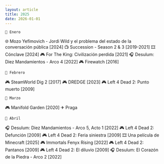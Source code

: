 ```yaml
---
layout: article
title: 2025
date: 2026-01-01
---
```


	🖤 Enero

🌐 Mozo Yefímovich - Jordi Wild y el problema del estado de la conversación pública [2024]
📺 Succession - Season 2 & 3 [2019-2021]
🎞 Cónclave [2024]
🎮 For The King: Civilización perdida [2021]
🎧 Desulum: Diez Mandamientos - Arco 4 [2022]
🎮 Firewatch [2016]

	🖤 Febrero

🎮 SteamWorld Dig 2 [2017]
🎮 DREDGE [2023]
🎮 Left 4 Dead 2: Punto muerto [2009]

	🖤 Marzo

🎮 Manifold Garden [2020]
✈ Praga

	🖤 Abril

🎧 Desulum: Diez Mandamientos - Arco 5, Acto 1 [2022]
🎮 Left 4 Dead 2: Defunción [2009]
🎮 Left 4 Dead 2: Feria siniestra [2009]
🎞 Una película de Minecraft [2025]
🎮 Immortals Fenyx Rising [2022]
🎮 Left 4 Dead 2: Pantanos [2009]
🎮 Left 4 Dead 2: El diluvio [2009]
🎧 Desulum: El Corazón de la Piedra - Arco 2 [2022]
